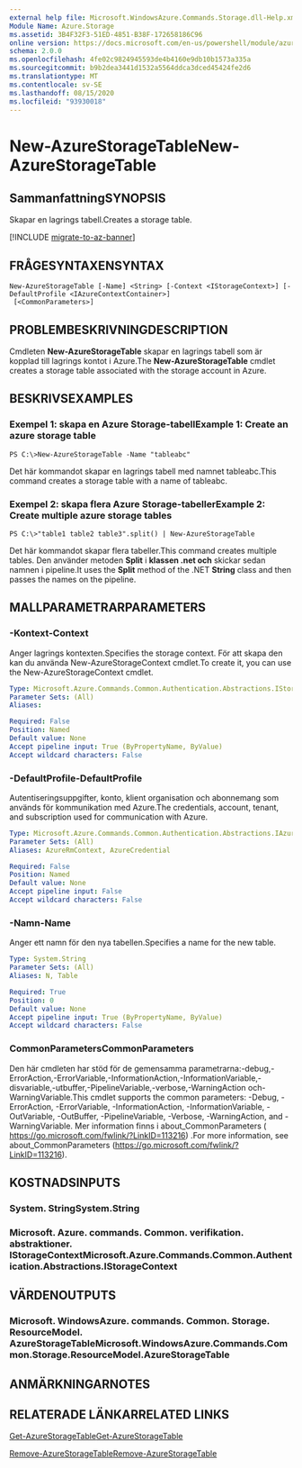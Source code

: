 ```yaml
---
external help file: Microsoft.WindowsAzure.Commands.Storage.dll-Help.xml
Module Name: Azure.Storage
ms.assetid: 3B4F32F3-51ED-4851-B38F-172658186C96
online version: https://docs.microsoft.com/en-us/powershell/module/azure.storage/new-azurestoragetable
schema: 2.0.0
ms.openlocfilehash: 4fe02c9824945593de4b4160e9db10b1573a335a
ms.sourcegitcommit: b9b2dea3441d1532a5564ddca3dced45424fe2d6
ms.translationtype: MT
ms.contentlocale: sv-SE
ms.lasthandoff: 08/15/2020
ms.locfileid: "93930018"
---
```

# <span data-ttu-id="12b42-101">New-AzureStorageTable</span><span class="sxs-lookup"><span data-stu-id="12b42-101">New-AzureStorageTable</span></span>

## <span data-ttu-id="12b42-102">Sammanfattning</span><span class="sxs-lookup"><span data-stu-id="12b42-102">SYNOPSIS</span></span>
<span data-ttu-id="12b42-103">Skapar en lagrings tabell.</span><span class="sxs-lookup"><span data-stu-id="12b42-103">Creates a storage table.</span></span>

[!INCLUDE [migrate-to-az-banner](../../includes/migrate-to-az-banner.md)]

## <span data-ttu-id="12b42-104">FRÅGESYNTAXEN</span><span class="sxs-lookup"><span data-stu-id="12b42-104">SYNTAX</span></span>

```
New-AzureStorageTable [-Name] <String> [-Context <IStorageContext>] [-DefaultProfile <IAzureContextContainer>]
 [<CommonParameters>]
```

## <span data-ttu-id="12b42-105">PROBLEMBESKRIVNING</span><span class="sxs-lookup"><span data-stu-id="12b42-105">DESCRIPTION</span></span>
<span data-ttu-id="12b42-106">Cmdleten **New-AzureStorageTable** skapar en lagrings tabell som är kopplad till lagrings kontot i Azure.</span><span class="sxs-lookup"><span data-stu-id="12b42-106">The **New-AzureStorageTable** cmdlet creates a storage table associated with the storage account in Azure.</span></span>

## <span data-ttu-id="12b42-107">BESKRIVS</span><span class="sxs-lookup"><span data-stu-id="12b42-107">EXAMPLES</span></span>

### <span data-ttu-id="12b42-108">Exempel 1: skapa en Azure Storage-tabell</span><span class="sxs-lookup"><span data-stu-id="12b42-108">Example 1: Create an azure storage table</span></span>
```
PS C:\>New-AzureStorageTable -Name "tableabc"
```

<span data-ttu-id="12b42-109">Det här kommandot skapar en lagrings tabell med namnet tableabc.</span><span class="sxs-lookup"><span data-stu-id="12b42-109">This command creates a storage table with a name of tableabc.</span></span>

### <span data-ttu-id="12b42-110">Exempel 2: skapa flera Azure Storage-tabeller</span><span class="sxs-lookup"><span data-stu-id="12b42-110">Example 2: Create multiple azure storage tables</span></span>
```
PS C:\>"table1 table2 table3".split() | New-AzureStorageTable
```

<span data-ttu-id="12b42-111">Det här kommandot skapar flera tabeller.</span><span class="sxs-lookup"><span data-stu-id="12b42-111">This command creates multiple tables.</span></span>
<span data-ttu-id="12b42-112">Den använder metoden **Split** i **klassen .net och** skickar sedan namnen i pipeline.</span><span class="sxs-lookup"><span data-stu-id="12b42-112">It uses the **Split** method of the .NET **String** class and then passes the names on the pipeline.</span></span>

## <span data-ttu-id="12b42-113">MALLPARAMETRAR</span><span class="sxs-lookup"><span data-stu-id="12b42-113">PARAMETERS</span></span>

### <span data-ttu-id="12b42-114">-Kontext</span><span class="sxs-lookup"><span data-stu-id="12b42-114">-Context</span></span>
<span data-ttu-id="12b42-115">Anger lagrings kontexten.</span><span class="sxs-lookup"><span data-stu-id="12b42-115">Specifies the storage context.</span></span>
<span data-ttu-id="12b42-116">För att skapa den kan du använda New-AzureStorageContext cmdlet.</span><span class="sxs-lookup"><span data-stu-id="12b42-116">To create it, you can use the New-AzureStorageContext cmdlet.</span></span>

```yaml
Type: Microsoft.Azure.Commands.Common.Authentication.Abstractions.IStorageContext
Parameter Sets: (All)
Aliases:

Required: False
Position: Named
Default value: None
Accept pipeline input: True (ByPropertyName, ByValue)
Accept wildcard characters: False
```

### <span data-ttu-id="12b42-117">-DefaultProfile</span><span class="sxs-lookup"><span data-stu-id="12b42-117">-DefaultProfile</span></span>
<span data-ttu-id="12b42-118">Autentiseringsuppgifter, konto, klient organisation och abonnemang som används för kommunikation med Azure.</span><span class="sxs-lookup"><span data-stu-id="12b42-118">The credentials, account, tenant, and subscription used for communication with Azure.</span></span>

```yaml
Type: Microsoft.Azure.Commands.Common.Authentication.Abstractions.IAzureContextContainer
Parameter Sets: (All)
Aliases: AzureRmContext, AzureCredential

Required: False
Position: Named
Default value: None
Accept pipeline input: False
Accept wildcard characters: False
```

### <span data-ttu-id="12b42-119">-Namn</span><span class="sxs-lookup"><span data-stu-id="12b42-119">-Name</span></span>
<span data-ttu-id="12b42-120">Anger ett namn för den nya tabellen.</span><span class="sxs-lookup"><span data-stu-id="12b42-120">Specifies a name for the new table.</span></span>

```yaml
Type: System.String
Parameter Sets: (All)
Aliases: N, Table

Required: True
Position: 0
Default value: None
Accept pipeline input: True (ByPropertyName, ByValue)
Accept wildcard characters: False
```

### <span data-ttu-id="12b42-121">CommonParameters</span><span class="sxs-lookup"><span data-stu-id="12b42-121">CommonParameters</span></span>
<span data-ttu-id="12b42-122">Den här cmdleten har stöd för de gemensamma parametrarna:-debug,-ErrorAction,-ErrorVariable,-InformationAction,-InformationVariable,-disvariable,-utbuffer,-PipelineVariable,-verbose,-WarningAction och-WarningVariable.</span><span class="sxs-lookup"><span data-stu-id="12b42-122">This cmdlet supports the common parameters: -Debug, -ErrorAction, -ErrorVariable, -InformationAction, -InformationVariable, -OutVariable, -OutBuffer, -PipelineVariable, -Verbose, -WarningAction, and -WarningVariable.</span></span> <span data-ttu-id="12b42-123">Mer information finns i about_CommonParameters ( https://go.microsoft.com/fwlink/?LinkID=113216) .</span><span class="sxs-lookup"><span data-stu-id="12b42-123">For more information, see about_CommonParameters (https://go.microsoft.com/fwlink/?LinkID=113216).</span></span>

## <span data-ttu-id="12b42-124">KOSTNADS</span><span class="sxs-lookup"><span data-stu-id="12b42-124">INPUTS</span></span>

### <span data-ttu-id="12b42-125">System. String</span><span class="sxs-lookup"><span data-stu-id="12b42-125">System.String</span></span>

### <span data-ttu-id="12b42-126">Microsoft. Azure. commands. Common. verifikation. abstraktioner. IStorageContext</span><span class="sxs-lookup"><span data-stu-id="12b42-126">Microsoft.Azure.Commands.Common.Authentication.Abstractions.IStorageContext</span></span>

## <span data-ttu-id="12b42-127">VÄRDEN</span><span class="sxs-lookup"><span data-stu-id="12b42-127">OUTPUTS</span></span>

### <span data-ttu-id="12b42-128">Microsoft. WindowsAzure. commands. Common. Storage. ResourceModel. AzureStorageTable</span><span class="sxs-lookup"><span data-stu-id="12b42-128">Microsoft.WindowsAzure.Commands.Common.Storage.ResourceModel.AzureStorageTable</span></span>

## <span data-ttu-id="12b42-129">ANMÄRKNINGAR</span><span class="sxs-lookup"><span data-stu-id="12b42-129">NOTES</span></span>

## <span data-ttu-id="12b42-130">RELATERADE LÄNKAR</span><span class="sxs-lookup"><span data-stu-id="12b42-130">RELATED LINKS</span></span>

[<span data-ttu-id="12b42-131">Get-AzureStorageTable</span><span class="sxs-lookup"><span data-stu-id="12b42-131">Get-AzureStorageTable</span></span>](./Get-AzureStorageTable.md)

[<span data-ttu-id="12b42-132">Remove-AzureStorageTable</span><span class="sxs-lookup"><span data-stu-id="12b42-132">Remove-AzureStorageTable</span></span>](./Remove-AzureStorageTable.md)


